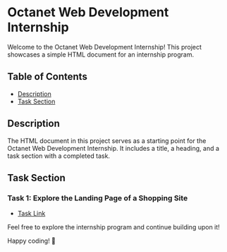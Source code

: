# Octanet Web Development Internship

Welcome to the Octanet Web Development Internship! This project showcases a simple HTML document for an internship program.

## Table of Contents
- [Description](#description)
- [Task Section](#task-section)


## Description

The HTML document in this project serves as a starting point for the Octanet Web Development Internship. It includes a title, a heading, and a task section with a completed task.

## Task Section

### Task 1: Explore the Landing Page of a Shopping Site
- [Task Link](https://ganeswar07.github.io/OCTANET_JANUARY/Landing%20Page/index.html)


Feel free to explore the internship program and continue building upon it!

Happy coding! 🚀
